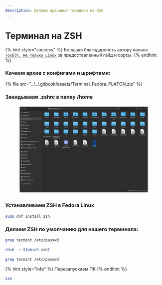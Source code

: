 ```yaml
---
description: Делаем красивый терминал на ZSH
---
```


# Терминал на ZSH

{% hint style="success" %}
Большая благодарность автору канала [`Toxblh. Не только Linux`](https://t.me/toxblh\_linux) за предоставленный гайд и сорсы.
{% endhint %}

### Качаем архив с конфигами и шрифтами:&#x20;

{% file src="../../.gitbook/assets/Terminal_Fedora_PLAFON.zip" %}

### Закидываем .zshrc в папку /home

<figure><img src="../../.gitbook/assets/Vu6xVEHHTGc.jpg" alt=""><figcaption></figcaption></figure>

### Устанавливаем ZSH в Fedora Linux

```bash
sudo dnf install zsh
```

### Делаем ZSH по умолчанию для нашего терминала:

```bash
grep tecmint /etc/passwd
```

```bash
chsh -s $(which zsh)
```

```bash
grep tecmint /etc/passwd
```

{% hint style="info" %}
Перезапускаем ПК
{% endhint %}

```bash
zsh
```
